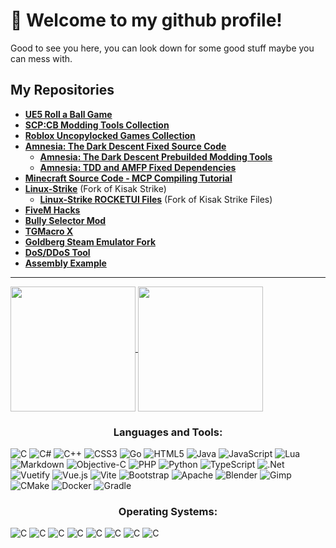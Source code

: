 # 👋 Welcome to my github profile!
Good to see you here, you can look down for some good stuff maybe you can mess with. 

## My Repositories
  +  **[UE5 Roll a Ball Game](https://github.com/Stathor/ue5-roll-a-ball-game)**
  + **[SCP:CB Modding Tools Collection](https://github.com/WH0LEWHALE/scp-mt-collection)**
  + **[Roblox Uncopylocked Games Collection](https://github.com/WH0LEWHALE/roblox-uncopylocked-games)**
  + **[Amnesia: The Dark Descent Fixed Source Code](https://github.com/WH0LEWHALE/AmnesiaTheDarkDescentFixed)**
     + **[Amnesia: The Dark Descent Prebuilded Modding Tools](https://github.com/WH0LEWHALE/amnesia-tdd-modding-tools)**
     + **[Amnesia: TDD and AMFP Fixed Dependencies](https://github.com/WH0LEWHALE/amnesia-tdd-amfp-dependencies)**
  + **[Minecraft Source Code - MCP Compiling Tutorial](https://github.com/WH0LEWHALE/minecraft-sc-compiling-tutorial)**
  + **[Linux-Strike](https://github.com/WH0LEWHALE/Linux-Strike)** (Fork of Kisak Strike)
     + **[Linux-Strike ROCKETUI Files](https://github.com/WH0LEWHALE/Linux-Strike-Files)** (Fork of Kisak Strike Files)
  + **[FiveM Hacks](https://github.com/WH0LEWHALE/fivem-hacks)**
  + **[Bully Selector Mod](https://github.com/Stathor/bully-selector-mod)**
  + **[TGMacro X](https://github.com/WH0LEWHALE/TGMacro-X/)**
  + **[Goldberg Steam Emulator Fork](https://github.com/WH0LEWHALE/goldberg-emu)**
  + **[DoS/DDoS Tool](https://github.com/Stathor/ddos-tool)**
  + **[Assembly Example](https://github.com/WH0LEWHALE/assembly-example)**


---
<a href="https://github.com/anuraghazra/github-readme-stats">
  <img height=200 align="center" src="https://github-readme-stats.vercel.app/api?username=WH0LEWHALE&theme=github_dark_dimmed&show=discussions_answered,prs_merged&card_width=550" />
</a>
<a href="https://github.com/anuraghazra/convoychat">
  <img height=200 align="center" src="https://github-readme-stats.vercel.app/api/top-langs?username=WH0LEWHALE&layout=compact&langs_count=8&card_width=373&theme=github_dark_dimmed" />
</a>

<h3 align="center">Languages and Tools:</h3>

![C](https://img.shields.io/badge/c-%2300599C.svg?style=for-the-badge&logo=c&logoColor=white) ![C#](https://img.shields.io/badge/c%23-%23239120.svg?style=for-the-badge&logo=csharp&logoColor=white) ![C++](https://img.shields.io/badge/c++-%2300599C.svg?style=for-the-badge&logo=c%2B%2B&logoColor=white) ![CSS3](https://img.shields.io/badge/css3-%231572B6.svg?style=for-the-badge&logo=css3&logoColor=white) ![Go](https://img.shields.io/badge/go-%2300ADD8.svg?style=for-the-badge&logo=go&logoColor=white) ![HTML5](https://img.shields.io/badge/html5-%23E34F26.svg?style=for-the-badge&logo=html5&logoColor=white) ![Java](https://img.shields.io/badge/java-%23ED8B00.svg?style=for-the-badge&logo=openjdk&logoColor=white) ![JavaScript](https://img.shields.io/badge/javascript-%23323330.svg?style=for-the-badge&logo=javascript&logoColor=%23F7DF1E) ![Lua](https://img.shields.io/badge/lua-%232C2D72.svg?style=for-the-badge&logo=lua&logoColor=white) ![Markdown](https://img.shields.io/badge/markdown-%23000000.svg?style=for-the-badge&logo=markdown&logoColor=white) ![Objective-C](https://img.shields.io/badge/OBJECTIVE--C-%233A95E3.svg?style=for-the-badge&logo=apple&logoColor=white) ![PHP](https://img.shields.io/badge/php-%23777BB4.svg?style=for-the-badge&logo=php&logoColor=white) ![Python](https://img.shields.io/badge/python-3670A0?style=for-the-badge&logo=python&logoColor=ffdd54) ![TypeScript](https://img.shields.io/badge/typescript-%23007ACC.svg?style=for-the-badge&logo=typescript&logoColor=white) ![.Net](https://img.shields.io/badge/.NET-5C2D91?style=for-the-badge&logo=.net&logoColor=white) ![Vuetify](https://img.shields.io/badge/Vuetify-1867C0?style=for-the-badge&logo=vuetify&logoColor=AEDDFF) ![Vue.js](https://img.shields.io/badge/vue.js-%2335495e.svg?style=for-the-badge&logo=vuedotjs&logoColor=%234FC08D) ![Vite](https://img.shields.io/badge/vite-%23646CFF.svg?style=for-the-badge&logo=vite&logoColor=white) ![Bootstrap](https://img.shields.io/badge/bootstrap-%238511FA.svg?style=for-the-badge&logo=bootstrap&logoColor=white) ![Apache](https://img.shields.io/badge/apache-%23D42029.svg?style=for-the-badge&logo=apache&logoColor=white) ![Blender](https://img.shields.io/badge/blender-%23F5792A.svg?style=for-the-badge&logo=blender&logoColor=white) ![Gimp](https://img.shields.io/badge/Gimp-657D8B?style=for-the-badge&logo=gimp&logoColor=FFFFFF) ![CMake](https://img.shields.io/badge/CMake-%23008FBA.svg?style=for-the-badge&logo=cmake&logoColor=white) ![Docker](https://img.shields.io/badge/docker-%230db7ed.svg?style=for-the-badge&logo=docker&logoColor=white) ![Gradle](https://img.shields.io/badge/Gradle-02303A.svg?style=for-the-badge&logo=Gradle&logoColor=white)

<h3 align="center">Operating Systems:</h3>

![C](https://img.shields.io/badge/Windows-0078D6?style=for-the-badge&logo=windows&logoColor=white) 
![C](https://img.shields.io/badge/Windows_11-0078d4?style=for-the-badge&logo=windows-11&logoColor=white) 
![C](https://img.shields.io/badge/Linux_Mint-87CF3E?style=for-the-badge&logo=linux-mint&logoColor=white) 
![C](https://img.shields.io/badge/Debian-A81D33?style=for-the-badge&logo=debian&logoColor=white) 
![C](https://img.shields.io/badge/Ubuntu-E95420?style=for-the-badge&logo=ubuntu&logoColor=white) 
![C](https://img.shields.io/badge/Kali_Linux-557C94?style=for-the-badge&logo=kali-linux&logoColor=white) 
![C](https://img.shields.io/badge/Arch_Linux-1793D1?style=for-the-badge&logo=arch-linux&logoColor=white) 
![C](https://img.shields.io/badge/Android-3DDC84?style=for-the-badge&logo=android&logoColor=white) 

